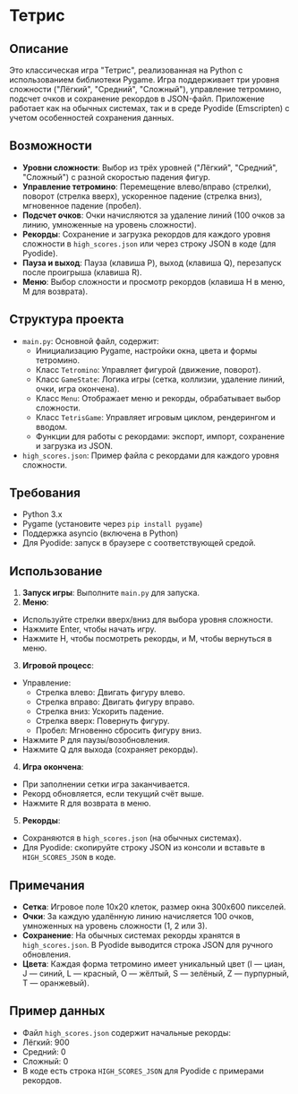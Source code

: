 # Тетрис

## Описание
Это классическая игра "Тетрис", реализованная на Python с использованием библиотеки Pygame. Игра поддерживает три уровня сложности ("Лёгкий", "Средний", "Сложный"), управление тетромино, подсчет очков и сохранение рекордов в JSON-файл. Приложение работает как на обычных системах, так и в среде Pyodide (Emscripten) с учетом особенностей сохранения данных.

## Возможности
- **Уровни сложности**: Выбор из трёх уровней ("Лёгкий", "Средний", "Сложный") с разной скоростью падения фигур.
- **Управление тетромино**: Перемещение влево/вправо (стрелки), поворот (стрелка вверх), ускоренное падение (стрелка вниз), мгновенное падение (пробел).
- **Подсчет очков**: Очки начисляются за удаление линий (100 очков за линию, умноженные на уровень сложности).
- **Рекорды**: Сохранение и загрузка рекордов для каждого уровня сложности в `high_scores.json` или через строку JSON в коде (для Pyodide).
- **Пауза и выход**: Пауза (клавиша P), выход (клавиша Q), перезапуск после проигрыша (клавиша R).
- **Меню**: Выбор сложности и просмотр рекордов (клавиша H в меню, M для возврата).

## Структура проекта
- `main.py`: Основной файл, содержит:
  - Инициализацию Pygame, настройки окна, цвета и формы тетромино.
  - Класс `Tetromino`: Управляет фигурой (движение, поворот).
  - Класс `GameState`: Логика игры (сетка, коллизии, удаление линий, очки, игра окончена).
  - Класс `Menu`: Отображает меню и рекорды, обрабатывает выбор сложности.
  - Класс `TetrisGame`: Управляет игровым циклом, рендерингом и вводом.
  - Функции для работы с рекордами: экспорт, импорт, сохранение и загрузка из JSON.
- `high_scores.json`: Пример файла с рекордами для каждого уровня сложности.

## Требования
- Python 3.x
- Pygame (установите через `pip install pygame`)
- Поддержка asyncio (включена в Python)
- Для Pyodide: запуск в браузере с соответствующей средой.

## Использование
1. **Запуск игры**: Выполните `main.py` для запуска.
2. **Меню**:
- Используйте стрелки вверх/вниз для выбора уровня сложности.
- Нажмите Enter, чтобы начать игру.
- Нажмите H, чтобы посмотреть рекорды, и M, чтобы вернуться в меню.
3. **Игровой процесс**:
- Управление:
  - Стрелка влево: Двигать фигуру влево.
  - Стрелка вправо: Двигать фигуру вправо.
  - Стрелка вниз: Ускорить падение.
  - Стрелка вверх: Повернуть фигуру.
  - Пробел: Мгновенно сбросить фигуру вниз.
- Нажмите P для паузы/возобновления.
- Нажмите Q для выхода (сохраняет рекорды).
4. **Игра окончена**:
- При заполнении сетки игра заканчивается.
- Рекорд обновляется, если текущий счёт выше.
- Нажмите R для возврата в меню.
5. **Рекорды**:
- Сохраняются в `high_scores.json` (на обычных системах).
- Для Pyodide: скопируйте строку JSON из консоли и вставьте в `HIGH_SCORES_JSON` в коде.

## Примечания
- **Сетка**: Игровое поле 10x20 клеток, размер окна 300x600 пикселей.
- **Очки**: За каждую удалённую линию начисляется 100 очков, умноженных на уровень сложности (1, 2 или 3).
- **Сохранение**: На обычных системах рекорды хранятся в `high_scores.json`. В Pyodide выводится строка JSON для ручного обновления.
- **Цвета**: Каждая форма тетромино имеет уникальный цвет (I — циан, J — синий, L — красный, O — жёлтый, S — зелёный, Z — пурпурный, T — оранжевый).

## Пример данных
- Файл `high_scores.json` содержит начальные рекорды:
- Лёгкий: 900
- Средний: 0
- Сложный: 0
- В коде есть строка `HIGH_SCORES_JSON` для Pyodide с примерами рекордов.

